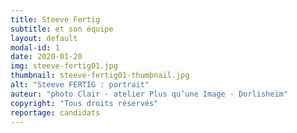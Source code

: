 ```yaml
---
title: Steeve Fertig
subtitle: et son équipe
layout: default
modal-id: 1
date: 2020-01-20
img: steeve-fertig01.jpg
thumbnail: steeve-fertig01-thumbnail.jpg
alt: "Steeve FERTIG : portrait"
auteur: "photo Clair - atelier Plus qu’une Image - Dorlisheim"
copyright: "Tous droits réservés"   
reportage: candidats
---
```


